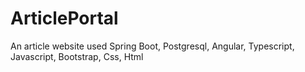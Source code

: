 # ArticlePortal
An article website used Spring Boot, Postgresql, Angular, Typescript, Javascript, Bootstrap, Css, Html
